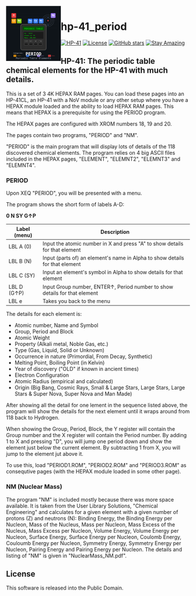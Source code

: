 <img src="img/period_logo.svg" align="left" width="150" height="150" alt="Periodic Table Logo">

# hp-41_period

[![HP-41](https://img.shields.io/badge/HP--41-Calculator-orange)](https://en.wikipedia.org/wiki/HP-41C)
[![License](https://img.shields.io/badge/License-Public%20Domain-brightgreen.svg)](https://unlicense.org/)
[![GitHub stars](https://img.shields.io/github/stars/isene/hp-41_period.svg)](https://github.com/isene/hp-41_period/stargazers)
[![Stay Amazing](https://img.shields.io/badge/Stay-Amazing-blue.svg)](https://isene.org)

## HP-41: The periodic table chemical elements for the HP-41 with much details.

This is a set of 3 4K HEPAX RAM pages. You can load these pages into an HP-41CL, an HP-41 with a NoV module or any other setup where you have a HEPAX module loaded and the ability to load HEPAX RAM pages. This means that HEPAX is a prerequisite for using the PERIOD program.

The HEPAX pages are configured with XROM numbers 18, 19 and 20.

The pages contain two programs, "PERIOD" and "NM".

"PERIOD" is the main program that will display lots of details of the 118 discovered chemical elements. The program relies on 4 big ASCII files included in the HEPAX pages, "ELEMENT", "ELEMNT2", "ELEMNT3" and "ELEMNT4". 

### PERIOD

Upon XEQ "PERIOD", you will be presented with a menu.

The program shows the short form of labels A-D:

**__0 N SY G↑P__**

Label (menu)	|Description
----------------|-----------
LBL A (0) |Input the atomic number in X and press "A" to show details for that element
LBL B (N) |Input (parts of) an element's name in Alpha to show details for that element
LBL C (SY) |Input an element's symbol in Alpha  to show details for that element
LBL D (G↑P) |Input Group number, ENTER↑, Period number to show details for that element
LBL e |Takes you back to the menu

The details for each element is:

* Atomic number, Name and Symbol
* Group, Period and Block
* Atomic Weight
* Property (Alkali metal, Noble Gas, etc.)
* Type (Gas, Liquid, Solid or Unknown)
* Occurrence in nature (Primordial, From Decay, Synthetic)
* Melting Point, Boiling Point (in Kelvin)
* Year of discovery ("OLD" if known in ancient times)
* Electron Configuration
* Atomic Radius (empirical and calculated)
* Origin (Big Bang, Cosmic Rays, Small & Large Stars, Large Stars, Large Stars & Super Nova, Super Nova and Man Made)

After showing all the detail for one lement in the sequence listed above, the program will show the details for the next element until it wraps around from 118 back to Hydrogen.

When showing the Group, Period, Block, the Y register will contain the Group number and the X register will contain the Period number. By adding 1 to X and pressing "D", you will jump one period down and show the element just below the current element. By subtracting 1 from X, you will jump to the element jut above it.

To use this, load "PERIOD1.ROM", "PERIOD2.ROM" and "PERIOD3.ROM" as consequtive pages (with the HEPAX module loaded in some other page).

### NM (Nuclear Mass)

The program "NM" is included mostly because there was more space available. It is taken from the User Library Solutions, "Chemical Engineering" and calculates for a given element with a given number of protons (Z) and neutrons (N): Binding Energy, the Binding Energy per Nucleon, Mass of the Nucleus, Mass per Nucleon, Mass Excess of the Nucleus, Mass Excess per Nucleon, Volume Energy, Volume Energy per Nucleon, Surface Energy, Surface Energy per Nucleon, Coulomb Energy, Couloumb Energy per Nucleon, Symmetry Energy, Symmetry Energy per Nucleon, Pairing Energy and Pairing Energy per Nucleon. The details and listing of "NM" is given in "NuclearMass_NM.pdf".

## License
This software is released into the Public Domain.

